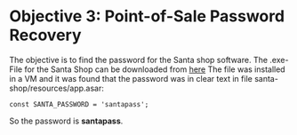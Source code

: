 # Objective 3: Point-of-Sale Password Recovery
The objective is to find the password for the Santa shop software.
The .exe-File for the Santa Shop can be downloaded from [here](https://download.holidayhackchallenge.com/2020/santa-shop/santa-shop.exe)
The file was installed in a VM and it was found that the password was in clear text in file santa-shop/resources/app.asar:

    const SANTA_PASSWORD = 'santapass';
So the password is **santapass**.
<!--stackedit_data:
eyJoaXN0b3J5IjpbLTIwOTQ2ODA3MzUsNjc3Mzg3ODUzXX0=
-->